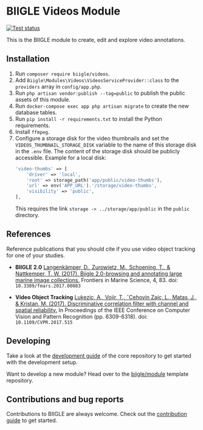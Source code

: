 # BIIGLE Videos Module

[![Test status](https://github.com/biigle/videos/workflows/Tests/badge.svg)](https://github.com/biigle/videos/actions?query=workflow%3ATests)

This is the BIIGLE module to create, edit and explore video annotations.

## Installation

1. Run `composer require biigle/videos`.
2. Add `Biigle\Modules\Videos\VideosServiceProvider::class` to the `providers` array in `config/app.php`.
3. Run `php artisan vendor:publish --tag=public` to publish the public assets of this module.
4. Run `docker-compose exec app php artisan migrate` to create the new database tables.
5. Run `pip install -r requirements.txt` to install the Python requirements.
6. Install `ffmpeg`.
7. Configure a storage disk for the video thumbnails and set the `VIDEOS_THUMBNAIL_STORAGE_DISK` variable to the name of this storage disk in the `.env` file. The content of the storage disk should be publicly accessible. Example for a local disk:
    ```php
    'video-thumbs' => [
        'driver' => 'local',
        'root' => storage_path('app/public/video-thumbs'),
        'url' => env('APP_URL').'/storage/video-thumbs',
        'visibility' => 'public',
    ],
    ```
    This requires the link `storage -> ../storage/app/public` in the `public` directory.

## References

Reference publications that you should cite if you use video object tracking for one of your studies.

- **BIIGLE 2.0**
    [Langenkämper, D., Zurowietz, M., Schoening, T., & Nattkemper, T. W. (2017). Biigle 2.0-browsing and annotating large marine image collections.](https://doi.org/10.3389/fmars.2017.00083)
    Frontiers in Marine Science, 4, 83. doi: `10.3389/fmars.2017.00083`

- **Video Object Tracking**
    [Lukezic, A., Vojir, T., ˇCehovin Zajc, L., Matas, J., & Kristan, M. (2017). Discriminative correlation filter with channel and spatial reliability.](https://doi.org/10.1109/CVPR.2017.515)
    In Proceedings of the IEEE Conference on Computer Vision and Pattern Recognition (pp. 6309-6318). doi: `10.1109/CVPR.2017.515`

## Developing

Take a look at the [development guide](https://github.com/biigle/core/blob/master/DEVELOPING.md) of the core repository to get started with the development setup.

Want to develop a new module? Head over to the [biigle/module](https://github.com/biigle/module) template repository.

## Contributions and bug reports

Contributions to BIIGLE are always welcome. Check out the [contribution guide](https://github.com/biigle/core/blob/master/CONTRIBUTING.md) to get started.
